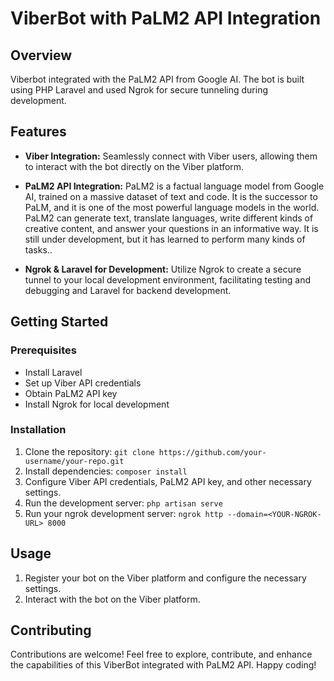 # ViberBot with PaLM2 API Integration

## Overview
Viberbot integrated with the PaLM2 API from Google AI. The bot is built using PHP Laravel and used Ngrok for secure tunneling during development.


## Features

- **Viber Integration:** Seamlessly connect with Viber users, allowing them to interact with the bot directly on the Viber platform.

- **PaLM2 API Integration:** PaLM2 is a factual language model from Google AI, trained on a massive dataset of text and code. It is the successor to PaLM, and it is one of the most powerful language models in the world. PaLM2 can generate text, translate languages, write different kinds of creative content, and answer your questions in an informative way. It is still under development, but it has learned to perform many kinds of tasks..


- **Ngrok & Laravel for Development:** Utilize Ngrok to create a secure tunnel to your local development environment, facilitating testing and debugging and Laravel for backend development.

## Getting Started

### Prerequisites
- Install Laravel
- Set up Viber API credentials
- Obtain PaLM2 API key
- Install Ngrok for local development

### Installation
1. Clone the repository: `git clone https://github.com/your-username/your-repo.git`
2. Install dependencies: `composer install`
3. Configure Viber API credentials, PaLM2 API key, and other necessary settings.
4. Run the development server: `php artisan serve`
5. Run your ngrok development server: `ngrok http --domain=<YOUR-NGROK-URL> 8000`


## Usage
1. Register your bot on the Viber platform and configure the necessary settings.
2. Interact with the bot on the Viber platform.

## Contributing
Contributions are welcome!
Feel free to explore, contribute, and enhance the capabilities of this ViberBot integrated with PaLM2 API. Happy coding!





